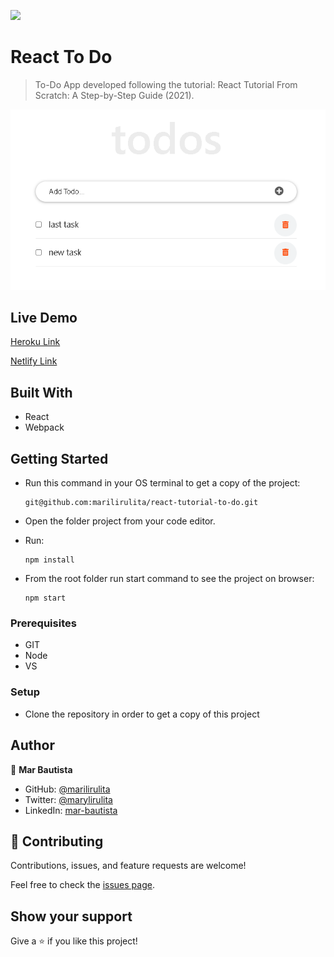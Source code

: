 ![](https://img.shields.io/badge/Microverse-blueviolet)

# React To Do

> To-Do App developed following the tutorial: React Tutorial From Scratch: A Step-by-Step Guide (2021).

![](Screenshot_2.png)

## Live Demo

[Heroku Link](https://react-tutorial-todo.herokuapp.com/)

[Netlify Link](https://elated-goldberg-bf4ecb.netlify.app/)


## Built With

- React
- Webpack

## Getting Started

- Run this command in your OS terminal to get a copy of the project:

  ```
  git@github.com:marilirulita/react-tutorial-to-do.git
  ```

- Open the folder project from your code editor.

- Run:

  ```
  npm install
  ```
  
- From the root folder run start command to see the project on browser: 

  ```
  npm start
  ```


### Prerequisites

- GIT
- Node
- VS

### Setup

* Clone the repository in order to get a copy of this project

## Author

👤 **Mar Bautista**

- GitHub: [@marilirulita](https://github.com/marilirulita)
- Twitter: [@marylirulita](https://twitter.com/marylirulita)
- LinkedIn: [mar-bautista](https://www.linkedin.com/in/marbautista/)


## 🤝 Contributing

Contributions, issues, and feature requests are welcome!

Feel free to check the [issues page](https://github.com/marilirulita/react-tutorial-to-do/issues).

## Show your support

Give a ⭐️ if you like this project!
